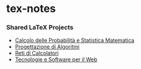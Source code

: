 # tex-notes

### Shared LaTeX Projects

- [Calcolo delle Probabilità e Statistica Matematica](https://www.overleaf.com/read/dqrkvtxcjvph)
- [Progettazione di Algoritmi](https://www.overleaf.com/read/gnmgpjhmssdf)
- [Reti di Calcolatori](https://www.overleaf.com/read/sfmprvbvqykq)
- [Tecnologie e Software per il Web](https://www.overleaf.com/read/gpcxbznmhphq)
